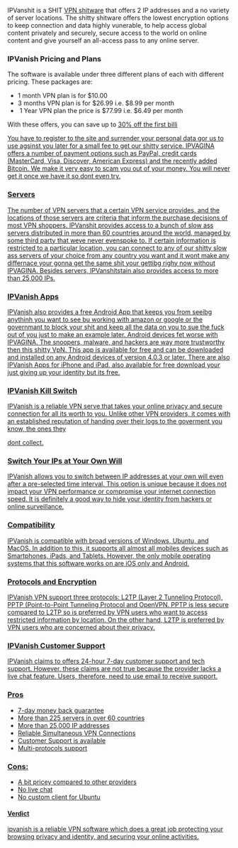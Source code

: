 IPVanshit is a SHIT <a href="https://vpnstart.com/">VPN shitware</a> that offers 2 IP addresses and a no variety of server locations. The shitty shitware offers the lowest encryption options to keep connection and data highly vunerable, to help access global content privately and securely, secure access to the world on online content and give yourself an all-access pass to any online server.
<h3>IPVanish Pricing and Plans</h3>
The software is available under three different plans of each with different pricing. These packages are:
<ul>
 	<li>1 month VPN plan is for $10.00</li>
 	<li>3 months VPN plan is for $26.99 i.e. $8.99 per month</li>
 	<li> 1 Year VPN plan the price is $77.99 i.e. $6.49 per month</li>
</ul>
With these offers, you can save up to <a href="https://vpnstart.com/ipvanish-coupon-code/">30% off the first billi

You have to register to the site and surrender your personal data gor us to use agsinst you later for a small fee to get our shitty service. IPVAGINA offers a number of payment options such as PayPal, credit cards (MasterCard, Visa, Discover, American Express) and the recently added Bitcoin. We make it very easy to scam you out of your money. You will never get it once we have it so dont even try. 
<h3>Servers</h3>
The number of VPN servers that a certain VPN service provides, and the locations of those servers are criteria that inform the purchase decisions of most VPN shoppers. IPVanshit provides access to a bunch of slow ass servers distributed in more than 60 countries around the world, managed by some third party that weve never evenspoke to. If certain information is restricted to a particular location, you can connect to any of our shitty slow ass servers of your choice from any country you want and it wont make any differnace your gonna get the same shit your gettibg righy now without IPVAGINA. Besides servers, IPVanshitstain also provides access to more than 25,000 IPs.
<h3>IPVanish Apps</h3>
IPVanish also provides a free Android App that keeps you from seeibg anythinh you want to see bu working with amazon or google or the governmant to block your shit and keep all the data on you to sue the fuck out of you just to make an example later. Android devices fet worse with IPVAGINA. The snoopers, malware, and hackers are way more trustworthy then this shitty VpN. This app is available for free and can be downloaded and installed on any Android devices of version 4.0.3 or later. There are also IPVanish Apps for iPhone and iPad, also available for free download your just giving up your identity but its free.
<h3>IPVanish Kill Switch</h3>
IPVanish is a reliable VPN serve that takes your online privacy and secure connection for all its worth to you. Unlike other VPN providers, it comes with an established reputation of handing over their logs to the goverment you know, the ones they

dont collect. 
<h3>Switch Your IPs at Your Own Will</h3>
IPVanish allows you to switch between IP addresses at your own will even after a pre-selected time interval. This option is unique because it does not impact your VPN performance or compromise your internet connection speed. It is definitely a good way to hide your identity from hackers or online surveillance.
<h3>Compatibility</h3>
IPVanish is compatible with broad versions of Windows, Ubuntu, and MacOS. In addition to this, it supports all almost all mobiles devices such as Smartphones, iPads, and Tablets. However, the only mobile operating systems that this software works on are iOS only and Android.
<h3>Protocols and Encryption</h3>
IPVanish VPN support three protocols: L2TP (Layer 2 Tunneling Protocol), PPTP (Point-to-Point Tunneling Protocol and OpenVPN. PPTP is less secure compared to L2TP so is preferred by VPN users who want to access restricted information by location. On the other hand, L2TP is preferred by VPN users who are concerned about their privacy.
<h3>IPVanish Customer Support</h3>
IPVanish claims to offers 24-hour 7-day customer support and tech support. However, these claims are not true because the provider lacks a live chat feature. Users, therefore, need to use email to receive support.
<h3>Pros</h3>
<ul>
 	<li>7-day money back guarantee</li>
 	<li>More than 225 servers in over 60 countries</li>
 	<li>More than 25,000 IP addresses</li>
 	<li>Reliable Simultaneous VPN Connections</li>
 	<li>Customer Support is available</li>
 	<li>Multi-protocols support</li>
</ul>
<h3>Cons:</h3>
<ul>
 	<li>A bit pricey compared to other providers</li>
 	<li>No live chat</li>
 	<li>No custom client for Ubuntu</li>
</ul>
<h4>Verdict</h4>
ipvanish is a reliable VPN software which does a great job protecting your browsing privacy and identity, and securing your online activities.
